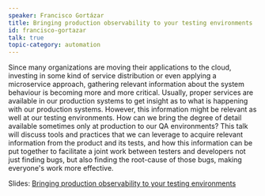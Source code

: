 ```yaml
---
speaker: Francisco Gortázar
title: Bringing production observability to your testing environments
id: francisco-gortazar
talk: true
topic-category: automation
---
```

Since many organizations are moving their applications to the cloud, investing in some kind of service distribution or even applying a microservice approach,
gathering relevant information about the system behaviour is becoming more and more critical.
Usually, proper services are available in our production systems to get insight as to what is happening with our production systems.
However, this information might be relevant as well at our testing environments. How can we bring the degree of detail available sometimes only at production to our QA environments?
This talk will discuss tools and practices that we can leverage to acquire relevant information from the product and its tests,
and how this information can be put together to facilitate a joint work between testers and developers not just finding bugs, but also finding the root-cause of those bugs,
making everyone's work more effective.

Slides: [Bringing production observability to your testing environments](https://www.slideshare.net/elastest/bringing-observability-to-your-testing-environments-135052207)